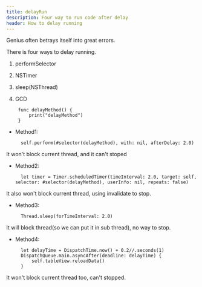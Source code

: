```yaml
---
title: delayRun
description: Four way to run code after delay
header: How to delay running
---
```


Genius often betrays itself into great errors.

There is four ways to delay running.

1. performSelector
2. NSTimer
3. sleep(NSThread)
4. GCD

		func delayMethod() {
			print("delayMethod")
		}

* Method1:

		self.perform(#selector(delayMethod), with: nil, afterDelay: 2.0)
	
It won't block current thread, and it can't stoped

* Method2:

		let timer = Timer.scheduledTimer(timeInterval: 2.0, target: self, selector: #selector(delayMethod), userInfo: nil, repeats: false)
	
It also won't block current thread, using invalidate to stop.

* Method3:

		Thread.sleep(forTimeInterval: 2.0)
	
It will block thread(so we can put it in sub thread), no way to stop.

* Method4:

		let delayTime = DispatchTime.now() + 0.2//.seconds(1)
		DispatchQueue.main.asyncAfter(deadline: delayTime) {
			self.tableView.reloadData()
		}
		
It won't block current thread too, can't stopped.